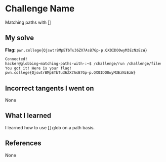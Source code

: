 # Challenge Name
Matching paths with []

## My solve
**Flag:** `pwn.college{QjswtrBMpETbTu36ZX7AsB7Gp-p.QX0IDO0wyM3EzNzEzW}`

```bash
Connected!
hacker@globbing~matching-paths-with-:~$ /challenge/run /challenge/files/file_[bash]
You got it! Here is your flag!
pwn.college{QjswtrBMpETbTu36ZX7AsB7Gp-p.QX0IDO0wyM3EzNzEzW}
```
## Incorrect tangents I went on
None

## What I learned
I learned how to use [] glob on a path basis.

## References 
None

